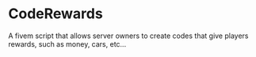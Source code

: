 # CodeRewards
 A fivem script that allows server owners to create codes that give players rewards, such as money, cars, etc...

 
